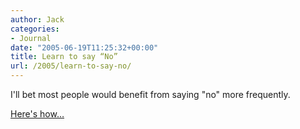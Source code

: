 ```yaml
---
author: Jack
categories:
- Journal
date: "2005-06-19T11:25:32+00:00"
title: Learn to say “No”
url: /2005/learn-to-say-no/
---
```


I'll bet most people would benefit from saying "no" more frequently.

[Here's how&#8230;][1]

 [1]: http://www.to-done.com/2005/06/how-to-say-no/